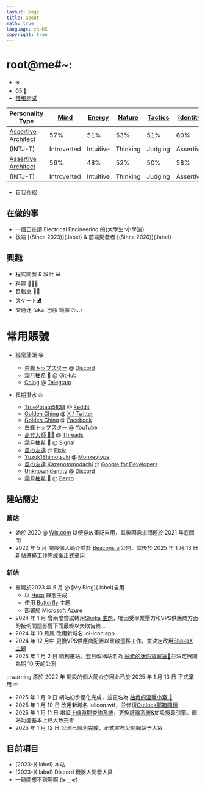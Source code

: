 ```yaml
---
layout: page
title: about
math: true
language: zh-HK
copyright: true
---
```


# root@me#~:
- ❄️
- $05$ 🐔
- [性格測試](https://www.16personalities.com/intj-personality?utm_source=results-turbulent-architect&utm_medium=email&utm_campaign=en&utm_content=view-results)

| Personality Type | [Mind](https://www.16personalities.com/articles/mind-intuitive-vs-observant) | [Energy](https://www.16personalities.com/articles/energy-introverted-vs-extraverted) | [Nature](https://www.16personalities.com/articles/nature-thinking-vs-feeling) | [Tactics](https://www.16personalities.com/articles/tactics-judging-vs-prospecting) | [Identity](https://www.16personalities.com/articles/identity-assertive-vs-turbulent) | Date taken |
|----------------------------------|----------------|--------------|-------------|-------------|-------------|-------------|
| [Assertive Architect](https://www.16personalities.com/intj-personality)              | 57%             | 51%           | 53%          | 51%          | 60%           | 2024-11-03  | \
| (INTJ-T)                         | Introverted     | Intuitive     | Thinking     | Judging      | Assertive     |             |
| [Assertive Architect](https://www.16personalities.com/intj-personality)              | 56%             | 48%           | 52%          | 50%          | 58%           | 2022-05-08  | \
| (INTJ-T)                         | Introverted     | Intuitive     | Thinking     | Judging      | Assertive     |             |

- [自我介紹](https://lolicon.wtf/about/self_intro)

## 在做的事
- 一個正在讀 Electrical Engineering 的{大學生^小學渣}
- 後端 [(Since 2023)]{.label} & 前端開發者 [(Since 2020)]{.label}

## 興趣
- 程式開發 & 設計 💻
- 料理 🍛🥘🍜
- 自転車 🚴‍♂️
- スケート⛸️
- 交通迷 (aka. 巴膠 鐵膠 🙄...)

# 常用賬號
- 經常蒲頭 😀
  - [白蜂トップスター](https://discord.com/users/885756325798227988) @ [Discord](https://discord.com/)
  - [霜月柚希 🍊](https://github.com/Yuzuk1Shimotsuki) @ [GitHub](https://github.com/) 
  - [Ching](https://t.me/CodeCrafter404) @ [Telegram](https://telegram.org/)

- 長期潛水 🤐
  - [TruePotato5838](https://www.reddit.com/user/TruePotato5838/) @ [Reddit](https://www.reddit.com/)
  - [Golden Ching](https://x.com/goldenlight6628) @ [X / Twitter](https://www.x.com/)
  - [Golden Ching](https://www.facebook.com/goldenlight6628) @ [Facebook](https://www.facebook.com)
  - [白蜂トップスター](https://www.youtube.com/@%E7%99%BD%E8%9C%82%E3%83%88%E3%83%83%E3%83%97%E3%82%B9%E3%82%BF%E3%83%BC) @ [YouTube](https://www.youtube.com)
  - [高登大師 🥘🍤](https://www.threads.net/@goldenlight6628) @ [Threads](https://www.threads.net/)
  - [霜月柚希 🍊](https://signal.me/#eu/nB8mJtWHCAlnoGFaLxr8DFXzIwTgsxcV_xreLkSths8SnpiOqU9J9r10rGO0wiqw) @ [Signal](https://signal.org/)
  - [風の友達](https://www.pixiv.net/en/users/110127428) @ [Pixiv](https://www.pixiv.net)
  - [Yuzuk1Shimotsuki](https://monkeytype.com/profile/Yuzuk1Shimotsuki) @ [Monkeytype](https://monkeytype.com/)
  - [風の友達 Kazenotomodachi](https://g.dev/kazenotomodachi) @ [Google for Developers](https://developers.google.com/)
  - [UnknownIdentity](https://discord.com/users/932214558980980756) @ [Discord](https://discord.com/)
  - [霜月柚希 🍊](https://bento.me/yuzuk1shimotsuki) @ [Bento](https://bento.me/)

## 建站簡史
### 舊站
- 始於 2020 @ [Wix.com](https://www.wix.com/) 以便存放筆記自用，其後因需求問題於 2021 年底關閉
- 2022 年 5 月 開設個人簡介並於 [Beacons.ai](https://beacons.ai)公開，其後於 2025 年 1 月 13 日 新站遷移工作完成後正式棄用
### 新站
- 重建於2023 年 5 月 @ [My Blog]{.label}自用
  - 以 [Hexo](https://hexo.io/) 靜態生成
  - 使用 [Butterfly](https://butterfly.js.org/) 主題
  - 部署於 [Microsoft Azure](https://azure.microsoft.com/)
- 2024 年 1 月 曾兩度嘗試轉用[Shoka 主題](https://github.com/amehime/hexo-theme-shoka)，唯因受學業壓力和VPS供應商方面的技術問題影響下而最終以失敗告終...
- 2024 年 10 月尾 改用新域名 lol-icon.app
- 2024 年 12 月中 更換VPS供應商配置以重啟遷移工作，並決定改用[ShokaX 主題](https://github.com/theme-shoka-x/hexo-theme-shokaX)
- 2025 年 1 月 2 日 順利遷站。翌日改稱站名為 [柚希的迷你寶藏室🍊](https://lolicon.wtf)並決定展開為期 10 天的公測

:::warning 
原於 2022 年 開設的個人簡介亦因此已於 2025 年 1 月 13 日 正式棄用
:::

- 2025 年 1 月 9 日 網站初步優化完成，並更名為 [柚希的溫馨小窩 🍊](https://lolicon.wtf)
- 2025 年 1 月 10 日 改用新域名 lolicon.wtf，並修復[Outlook郵箱問題](https://answers.microsoft.com/en-us/outlook_com/forum/all/e-mail-failing-from-cloudflare/7d6afcf7-ea63-4fcd-aa93-663717193e97)
- 2025 年 1 月 11 日 增設[上線時間查詢系統](https://status.lolicon.wtf)，更換[評論系統](https://waline.js.org/)&加設搜尋引擎。網站功能基本上已大致完善
- 2025 年 1 月 12 日 公測已順利完成，正式宣布公開網站予大眾

## 目前項目
- [2023-]{.label} 本站
- [2023-]{.label} Discord 機器人開發人員
- 一時間想不到啊啊 (⋟﹏⋞)
